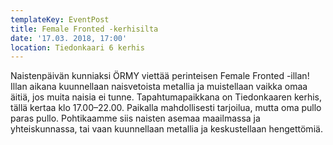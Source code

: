 ```yaml
---
templateKey: EventPost
title: Female Fronted -kerhisilta
date: '17.03. 2018, 17:00'
location: Tiedonkaari 6 kerhis
---
```

Naistenpäivän kunniaksi ÖRMY viettää perinteisen Female Fronted -illan! Illan aikana kuunnellaan naisvetoista metallia ja muistellaan vaikka omaa äitiä, jos muita naisia ei tunne. Tapahtumapaikkana on Tiedonkaaren kerhis, tällä kertaa klo 17.00–22.00. Paikalla mahdollisesti tarjoilua, mutta oma pullo paras pullo. Pohtikaamme siis naisten asemaa maailmassa ja yhteiskunnassa, tai vaan kuunnellaan metallia ja keskustellaan hengettömiä.
